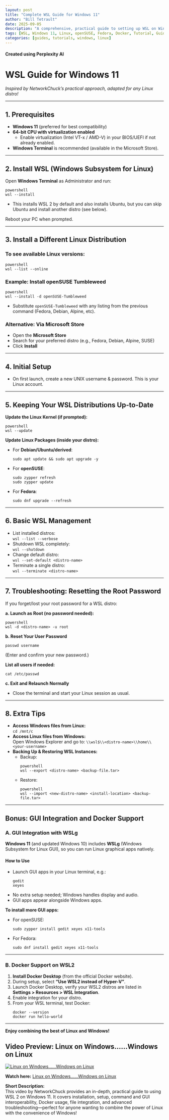 ```yaml
---
layout: post
title: "Complete WSL Guide for Windows 11"
author: "Bill Tetrault"
date: 2025-09-05
description: "A comprehensive, practical guide to setting up WSL on Windows 11 with any Linux distribution, including patching, GUI apps, Docker, and troubleshooting."
tags: [WSL, Windows 11, Linux, openSUSE, Fedora, Docker, Tutorial, Guide, DevOps]
categories: [guides, tutorials, windows, linux]
---
```

#### Created using Perplexity AI

# WSL Guide for Windows 11

*Inspired by NetworkChuck’s practical approach, adapted for any Linux distro!*

---

## 1. Prerequisites

- **Windows 11** (preferred for best compatibility)
- **64-bit CPU with virtualization enabled**  
  - Enable virtualization (Intel VT-x / AMD-V) in your BIOS/UEFI if not already enabled.
- **Windows Terminal** is recommended (available in the Microsoft Store).

---

## 2. Install WSL (Windows Subsystem for Linux)

Open **Windows Terminal** as Administrator and run:

```
powershell
wsl --install
```
- This installs WSL 2 by default and also installs Ubuntu, but you can skip Ubuntu and install another distro (see below).

Reboot your PC when prompted.

---

## 3. Install a Different Linux Distribution

### To see available Linux versions:
```
powershell
wsl --list --online
```
### Example: Install openSUSE Tumbleweed
```
powershell
wsl --install -d openSUSE-Tumbleweed
```
- Substitute `openSUSE-Tumbleweed` with any listing from the previous command (Fedora, Debian, Alpine, etc).

### Alternative: Via Microsoft Store

- Open the **Microsoft Store**
- Search for your preferred distro (e.g., Fedora, Debian, Alpine, SUSE)
- Click **Install**

---

## 4. Initial Setup

- On first launch, create a new UNIX username & password. This is your Linux account.

---

## 5. Keeping Your WSL Distributions Up-to-Date

**Update the Linux Kernel (if prompted):**
```
powershell
wsl --update
```

**Update Linux Packages (inside your distro):**

- For **Debian/Ubuntu/derived**:
  ```
  sudo apt update && sudo apt upgrade -y
  ```
- For **openSUSE**:
  ```
  sudo zypper refresh
  sudo zypper update
  ```
- For **Fedora**:
  ```
  sudo dnf upgrade --refresh
  ```

---

## 6. Basic WSL Management

- List installed distros:  
  `wsl --list --verbose`
- Shutdown WSL completely:  
  `wsl --shutdown`
- Change default distro:  
  `wsl --set-default <distro-name>`
- Terminate a single distro:  
  `wsl --terminate <distro-name>`

---

## 7. Troubleshooting: Resetting the Root Password

If you forget/lost your root password for a WSL distro:

**a. Launch as Root (no password needed):**
```
powershell
wsl -d <distro-name> -u root
```

**b. Reset Your User Password**
```
passwd username
```
(Enter and confirm your new password.)

**List all users if needed:**
```
cat /etc/passwd
```

**c. Exit and Relaunch Normally**
- Close the terminal and start your Linux session as usual.

---

## 8. Extra Tips

- **Access Windows files from Linux:**  
  `cd /mnt/c`
- **Access Linux files from Windows:**  
  Open Windows Explorer and go to: `\\wsl$\\<distro-name>\\home\\<your-username>`
- **Backing Up & Restoring WSL Instances:**
  - Backup:  
    ```
    powershell
    wsl --export <distro-name> <backup-file.tar>
    ```
  - Restore:  
    ```
    powershell
    wsl --import <new-distro-name> <install-location> <backup-file.tar>
    ```

---

## Bonus: GUI Integration and Docker Support

### A. GUI Integration with WSLg

**Windows 11** (and updated Windows 10) includes **WSLg** (Windows Subsystem for Linux GUI), so you can run Linux graphical apps natively.

#### How to Use

- Launch GUI apps in your Linux terminal, e.g.:
  ```
  gedit
  xeyes
  ```
- No extra setup needed; Windows handles display and audio.
- GUI apps appear alongside Windows apps.

**To install more GUI apps:**
- For openSUSE:
  ```
  sudo zypper install gedit xeyes x11-tools
  ```
- For Fedora:
  ```
  sudo dnf install gedit xeyes x11-tools
  ```

---

### B. Docker Support on WSL2

1. **Install Docker Desktop** (from the official Docker website).
2. During setup, select **“Use WSL2 instead of Hyper-V”**.
3. Launch Docker Desktop, verify your WSL2 distros are listed in  
   **Settings > Resources > WSL Integration**.
4. Enable integration for your distro.
5. From your WSL terminal, test Docker:
   ```
   docker --version
   docker run hello-world
   ```

---

**Enjoy combining the best of Linux and Windows!**

## Video Preview: Linux on Windows......Windows on Linux

[![Linux on Windows......Windows on Linux](https://img.youtube.com/vi/vxTW22y8zV8/hqdefault.jpg)](https://www.youtube.com/watch?v=vxTW22y8zV8)

**Watch here:** [Linux on Windows......Windows on Linux](https://www.youtube.com/watch?v=vxTW22y8zV8)

**Short Description:**  
This video by NetworkChuck provides an in-depth, practical guide to using WSL 2 on Windows 11. It covers installation, setup, command and GUI interoperability, Docker usage, file integration, and advanced troubleshooting—perfect for anyone wanting to combine the power of Linux with the convenience of Windows!
